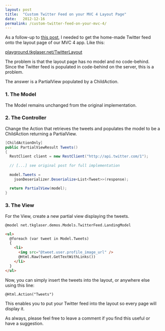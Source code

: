 ```yaml
---
layout: post
title:  "Custom Twitter Feed on your MVC 4 Layout Page"
date:   2012-12-16
permalink: /custom-twitter-feed-on-your-mvc-4/
---
```

As a follow-up to [this post](http://www.tkglaser.net/2012/12/a-simple-twitter-feed-in-mvc-4-using.html), 
I needed to get the home-made Twitter feed onto the layout page of our MVC 4 app. Like this:

[playground.tkglaser.net/TwitterLayout](playground.tkglaser.net/TwitterLayout)
<!--more-->

The problem is that the layout page has no model and no code-behind. Since the Twitter feed is populated in code-behind on the server, this is a problem.

The answer is a PartialView populated by a ChildAction.
### 1. The Model
The Model remains unchanged from the original implementation.
### 2. The Controller
Change the Action that retrieves the tweets and populates the model to be a ChildAction returning a PartialView.
```csharp
[ChildActionOnly]
public PartialViewResult Tweets()
{
  RestClient client = new RestClient("http://api.twitter.com/1");
  
  // [...] see original post for full implementation
  
  model.Tweets =
    jsonDeserializer.Deserialize<List<Tweet>>(response);

  return PartialView(model);
}
```
### 3. The View
For the View, create a new partial view displaying the tweets.
```html
@model net.tkglaser.demos.Models.TwitterFeed.LandingModel

<ul>
  @foreach (var tweet in Model.Tweets)
  {
    <li>
      <img src="@tweet.user.profile_image_url" />
      @Html.Raw(tweet.GetTextWithLinks())
    </li>
  }
</ul>
```
Now, you can simply insert the tweets into the layout, or anywhere else using this line:
```html
@Html.Action("Tweets")
```
This enables you to put your Twitter feed into the layout so every page will display it.

As always, please feel free to leave a comment if you find this useful or have a suggestion.
